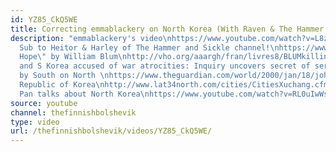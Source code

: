 ```yaml
---
id: YZ85_CkQ5WE
title: Correcting emmablackery on North Korea (With Raven & The Hammer and Sickle)
description: "emmablackery's video\nhttps://www.youtube.com/watch?v=L8z7u7Agdo8\n\nGo
  Sub to Heitor & Harley of The Hammer and Sickle channel!\nhttps://www.youtube.com/channel/UCAOU2ZMxUTJYzOganZqgJkQ\n\n\"Killing
  Hope\" by William Blum\nhttp://vho.org/aaargh/fran/livres8/BLUMkillinghope.pdf\n\nUS
  and S Korea accused of war atrocities: Inquiry uncovers secret of series of attacks
  by South on North \nhttps://www.theguardian.com/world/2000/jan/18/johngittings.martinkettle\n\nPeople's
  Republic of Korea\nhttp://www.lat34north.com/cities/CitiesXuchang.cfm\n\nhttps://books.google.fi/books?id=qBJIzInJQuQC&pg=PA195&lpg=PA195&dq=The+People%27s+Republic+of+Korea+(PRK)+was+a+short-lived+provis&source=bl&ots=hkyg-eu-4R&sig=3OMBn-lmmtYm9v75CCIFGGhrRaQ&hl=en&sa=X&ved=0ahUKEwjUhs7ooN3OAhXIiCwKHbBfBXUQ6AEINDAF#v=onepage&q&f=false\n\nAram
  Pan talks about North Korea\nhttps://www.youtube.com/watch?v=RL0uIwWset4"
source: youtube
channel: thefinnishbolshevik
type: video
url: /thefinnishbolshevik/videos/YZ85_CkQ5WE/
---
```

